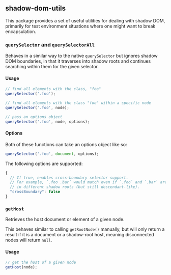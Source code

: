 ## shadow-dom-utils

This package provides a set of useful utilities for dealing with shadow DOM,
primarily for test environment situations where one might want to break
encapsulation.

### `querySelector` and `querySelectorAll`

Behaves in a similar way to the native `querySelector` but ignores shadow
DOM boundaries, in that it traverses into shadow roots and continues
searching within them for the given selector.

#### Usage

```ts
// find all elements with the class, "foo"
querySelector('.foo');

// find all elements with the class "foo" within a specific node
querySelector('.foo', node);

// pass an options object
querySelector('.foo', node, options);
```

#### Options

Both of these functions can take an options object like so:

```ts
querySelector('.foo', document, options);
```

The following options are supported:

```ts
{
  // If true, enables cross-boundary selector support.
  // For example, `.foo .bar` would match even if `.foo` and `.bar` are
  // in different shadow roots (but still descendant-like).
  "crossBoundary": false
}
```

### `getHost`

Retrieves the host document or element of a given node.

This behaves similar to calling `getRootNode()` manually, but will only
return a result if it is a document or a shadow-root host, meaning
disconnected nodes will return `null`.

#### Usage

```ts
// get the host of a given node
getHost(node);
```
